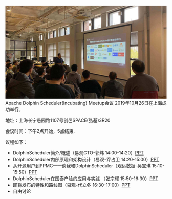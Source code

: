 ![avatar](/img/2019-10-26-user.jpg)
Apache Dolphin Scheduler(Incubating) Meetup会议 2019年10月26日在上海成功举行。

地址：上海长宁愚园路1107号创邑SPACE(弘基)3R20

会议时间：下午2点开始，5点结束.

议程如下：

* DolphinScheduler简介/概述（易观CTO-郭炜 14:00-14:20）[PPT](/file/2019-10-26/DolphinScheduler_guowei.pptx)
* DolphinScheduler内部原理和架构设计（易观-乔占卫 14:20-15:00）[PPT](/file/2019-10-26/DolphinScheduler_qiaozhanwei.pptx)
* 从开源用户到PPMC——谈我和DolphinScheduler（观远数据-吴宝琪 15:10-15:50）[PPT](/file/2019-10-26/Dolphinescheduler_baoqiwu.pptx)
* DolphinScheduler在国泰产险的应用与实践 （张宗耀 15:50-16:30）[PPT](/file/2019-10-26/DolphinScheduler_zhangzongyao.pptx)
* 即将发布的特性和路线图（易观-代立冬 16:30-17:00）[PPT](/file/2019-10-26/DolphinScheduler_dailidong.pptx)
* 自由讨论

